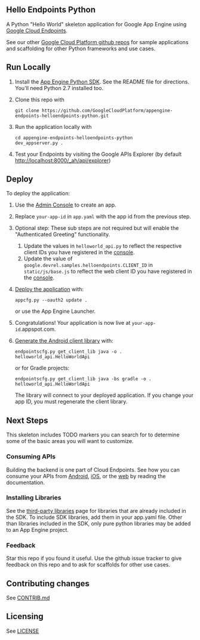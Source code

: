 ## Hello Endpoints Python

A Python "Hello World" skeleton application for Google App Engine using
[Google Cloud Endpoints][1].

See our other [Google Cloud Platform github
repos](https://github.com/GoogleCloudPlatform) for sample applications and
scaffolding for other Python frameworks and use cases.

## Run Locally
1. Install the [App Engine Python SDK](https://developers.google.com/appengine/downloads).
See the README file for directions. You'll need Python 2.7 installed too.

1. Clone this repo with

   ```
   git clone https://github.com/GoogleCloudPlatform/appengine-endpoints-helloendpoints-python.git
   ```
1. Run the application locally with

   ```
   cd appengine-endpoints-helloendpoints-python
   dev_appserver.py .
   ```
1. Test your Endpoints by visiting the Google APIs Explorer (by default [http://localhost:8000/_ah/api/explorer](http://localhost:8000/_ah/api/explorer))

## Deploy
To deploy the application:

1. Use the [Admin Console](https://appengine.google.com) to create an app.
1. Replace `your-app-id` in `app.yaml` with the app id from the previous step.
 1. Optional step: These sub steps are not required but will enable the "Authenticated
 Greeting" functionality.
     1. Update the values in `helloworld_api.py` to
 reflect the respective client IDs you have registered in the [console][3].
     1. Update the value of `google.devrel.samples.helloendpoints.CLIENT_ID` in
 `static/js/base.js` to reflect the web client ID you have registered in the
 [console][3].
1. [Deploy the application](https://developers.google.com/appengine/docs/python/tools/uploadinganapp)
   with:

   ```
   appcfg.py --oauth2 update .
   ```
   or use the App Engine Launcher.
1. Congratulations! Your application is now live at `your-app-id`.appspot.com.
1. [Generate the Android client library][2] with:

   ```
   endpointscfg.py get_client_lib java -o . helloworld_api.HelloWorldApi
   ```

   or for Gradle projects:
   ```
   endpointscfg.py get_client_lib java -bs gradle -o . helloworld_api.HelloWorldApi
   ```
   The library will connect to your deployed application. If you change your app ID, you must regenerate the client library.

## Next Steps
This skeleton includes TODO markers you can search for to determine some of the
basic areas you will want to customize.

### Consuming APIs
Building the backend is one part of Cloud Endpoints. See how you can consume
your APIs from [Android](https://developers.google.com/appengine/docs/python/endpoints/consume_android),
[iOS](https://developers.google.com/appengine/docs/python/endpoints/consume_ios), or the
[web](https://developers.google.com/appengine/docs/python/endpoints/consume_js) by reading the documentation.

### Installing Libraries
See the [third-party
libraries](https://developers.google.com/appengine/docs/python/tools/libraries27)
page for libraries that are already included in the SDK. To include SDK
libraries, add them in your app.yaml file. Other than libraries included in
the SDK, only pure python libraries may be added to an App Engine project.

### Feedback
Star this repo if you found it useful. Use the github issue tracker to give
feedback on this repo and to ask for scaffolds for other use cases.

## Contributing changes
See [CONTRIB.md](CONTRIB.md)

## Licensing
See [LICENSE](LICENSE)

[1]: https://developers.google.com/appengine/docs/python/endpoints/
[2]: https://developers.google.com/appengine/docs/python/endpoints/gen_clients
[3]: https://cloud.google.com/console
